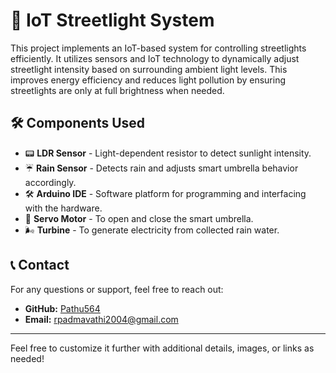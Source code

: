 # 🌟 IoT Streetlight System
  This project implements an IoT-based system for controlling streetlights efficiently. 
  It utilizes sensors and IoT technology to dynamically adjust streetlight intensity based on surrounding ambient light levels.
  This improves energy efficiency and reduces light pollution by ensuring streetlights are only at full brightness when needed.

## 🛠️ Components Used

- 📟 **LDR Sensor** - Light-dependent resistor to detect sunlight intensity.
- ☔ **Rain Sensor** - Detects rain and adjusts smart umbrella behavior accordingly.
- 🛠️ **Arduino IDE** - Software platform for programming and interfacing with the hardware.
- 🔄 **Servo Motor** - To open and close the smart umbrella.
- 🌬️ **Turbine** - To generate electricity from collected rain water.


## 📞 Contact

For any questions or support, feel free to reach out:

- **GitHub:** [Pathu564](https://github.com/Pathu564)
- **Email:** [rpadmavathi2004@gmail.com](mailto:rpadmavathi2004@gmail.com)

---

Feel free to customize it further with additional details, images, or links as needed!
